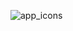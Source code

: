 ![app_icons](https://raw.githubusercontent.com/osmanonurkoc/VendorIconsAdaptive/master/photos/papirus.png)

